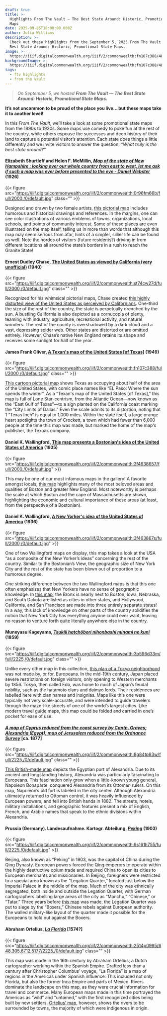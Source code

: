 ```yaml
---
draft: true
title: >-
  Highlights From The Vault — The Best State Around: Historic, Promotional State
  Maps
date: 2025-09-05T18:00:00.000Z
author: Julia Williams
description: >-
  Check out these highlights from the September 5, 2025 From The Vault — The
  Best State Around: Historic, Promotional State Maps.
image: >-
  https://iiif.digitalcommonwealth.org/iiif/2/commonwealth:fn107c388/485,327,5757,2790/full/0/default.jpg
backgroundImage: >-
  https://iiif.digitalcommonwealth.org/iiif/2/commonwealth:fn107c388/485,327,5757,2790/full/0/default.jpg
tags:
  - ftv highlights
  - from the vault
---
```


> *On September 5, we hosted **From The Vault — The Best State Around: Historic, Promotional State Maps.***

**It’s not uncommon to be proud of the place you live… but these maps take it to another level!**

In this *From The Vault*, we’ll take a look at some promotional state maps from the 1890s to 1930s. Some maps use comedy to poke fun at the rest of the country, while others espouse the successes and deep history of their land to capture a potential visitor’s attention. Each state does things a little differently and we invite visitors to answer the question: *“What truly is the best state around?"*

#### Elizabeth Shurtleff and Helen F. McMillin, *[Map of the state of New Hampshire : looking over our whole country from east to west, let me ask if such a map was ever before presented to the eye - Daniel Webster](https://collections.leventhalmap.org/search/commonwealth:0r96fm652)* (1926)

{{< figure src="https://iiif.digitalcommonwealth.org/iiif/2/commonwealth:0r96fm66b/full/2000,/0/default.jpg" class="" >}}

Designed and drawn by two female artists, [this pictorial map](https://collections.leventhalmap.org/search/commonwealth:0r96fm652) includes humorous and historical drawings and references. In the margins, one can see color illustrations of various emblems of towns, organizations, local schools, and points of community interest. Some of these places are even illustrated on the map itself, telling us in more than words that although this map may seem serious from afar, hints of a simpler, sillier life can be found as well. Note the hordes of visitors (future residents?) driving in from different locations all around the state’s borders in a rush to reach the Granite State!

#### Ernest Dudley Chase, [The United States as viewed by California (very unofficial)](https://collections.leventhalmap.org/search/commonwealth:st74cw264) (1940)

{{< figure src="https://iiif.digitalcommonwealth.org/iiif/2/commonwealth:st74cw27d/full/2000,/0/default.jpg" class="" >}}

Recognized for his whimsical pictorial maps, Chase created [this highly distorted view of the United States as perceived by Californians](https://collections.leventhalmap.org/search/commonwealth:st74cw264). One-third the size of the rest of the country, the state is perpetually drenched by the sun. A bustling California is also depicted as a cornucopia of plenty, teaming with industry, agriculture, recreational activity, and natural wonders. The rest of the county is overshadowed by a dark cloud and a vast, depressing spider web. Other states are distorted or are omitted entirely. However, Chase’s native New England retains its shape and receives some sunlight for half of the year.

#### James Frank Oliver, [A Texan's map of the United States \[of Texas\]](https://collections.leventhalmap.org/search/commonwealth:fn107c370) (1949)

{{< figure src="https://iiif.digitalcommonwealth.org/iiif/2/commonwealth:fn107c388/full/2000,/0/default.jpg" class="" >}}

[This cartoon pictorial map](https://collections.leventhalmap.org/search/commonwealth:fn107c370) shows Texas as occupying about half of the area of the United States, with comic place names like “EL Paso: Where the sun spends the winter”. As a “Texan's map of the United States \[of Texas],” this map is full of Lone Star-centrism, from the Atlantic Ocean—now known as the “East Gulf of Texas”—to a sign planted on the California coast marking the “City Limits of Dallas.” Even the scale admits to its distortion, noting that 1 “Texas Inch” is equal to 1,000 miles. Within the state itself, a large orange heart spotlights the town of Crockett, a town which had fewer than 6,000 people at the time this map was made, but marked the home of the map's publisher, the Texoak company.

#### Daniel K. Wallingford, [This map presents a Bostonian's idea of the United States of America](https://collections.leventhalmap.org/search/commonwealth:3f463864z) (1935)

{{< figure src="https://iiif.digitalcommonwealth.org/iiif/2/commonwealth:3f4638657/full/2000,/0/default.jpg" >}}

This may be one of our most infamous maps in the gallery! A favorite amongst locals, [this map](https://collections.leventhalmap.org/search/commonwealth:3f463864z) highlights many of the most beloved areas and qualities of Boston and greater New England. Most noteworthy is perhaps the scale at which Boston and the cape of Massachusetts are shown, highlighting the economic and cultural importance of these areas (at least, from the perspective of a Bostonian). 

#### Daniel K. Wallingford, [A New Yorker's idea of the United States of America](https://collections.leventhalmap.org/search/commonwealth:3f463866h) (1936)

{{< figure src="https://iiif.digitalcommonwealth.org/iiif/2/commonwealth:3f463867s/full/2000,/0/default.jpg" >}}

One of two Wallingford maps on display, this map takes a look at the USA “as a composite of the New Yorker’s ideas” concerning the rest of the country. Similar to the Bostonian’s View, the geographic size of New York City and the rest of the state has been blown out of proportion to a humorous degree. 

One striking difference between the two Wallingford maps is that this one often emphasizes that New Yorkers have no sense of geographic knowledge. In [this map](https://collections.leventhalmap.org/search/commonwealth:3f463866h), the Bronx is nearly next to Boston, Iowa, Nebraska, and South Dakota are listed as cities in other states, and Hollywood, California, and San Francisco are made into three entirely separate states! In a way, this lack of knowledge on other parts of the country solidifies the notion that New York City has everything anyone could ever want, leaving no reason to venture forth quite literally anywhere else in the country.

#### Muneyasu Kageyama, *[Tsukiji hatchōbori nihonbashi minami no kuni](https://collections.leventhalmap.org/search/commonwealth:5138qd959)* (1859)

{{< figure src="https://iiif.digitalcommonwealth.org/iiif/2/commonwealth:3b596d33m/full/2225,/0/default.jpg" class="" >}}

Unlike every other map in this collection, [this plan of a Tokyo neighborhood](https://collections.leventhalmap.org/search/commonwealth:5138qd959) was not made by, or for, Europeans. In the mid-19th century, Japan placed severe restrictions on foreign visitors, only opening to Western merchants by 1856. Tokyo, then called Edo, was home to much of Japan’s feudal nobility, such as the hatamoto clans and daimyo lords. Their residences are labelled here with clan names and insignias. Maps like this one were typically not very scale-accurate, and were intended to guide travelers through the maze-like streets of one of the world’s largest cities. Like modern travel guide maps, this map could be folded and carried in one’s pocket for ease of use.

#### *[A map of Cyprus reduced from the coast survey by Captn. Graves; Alexandria (Egypt); map of Jerusalem reduced from the Ordnance Survey](https://collections.leventhalmap.org/search/commonwealth:7940g302v)* \[ca. 1877]

{{< figure src="https://iiif.digitalcommonwealth.org/iiif/2/commonwealth:8g84tp93w/full/2225,/0/default.jpg" class="" >}}

[This British-made map](https://collections.leventhalmap.org/search/commonwealth:7940g302v) depicts the Egyptian port of Alexandria. Due to its ancient and longstanding history, Alexandria was particularly fascinating to Europeans. This fascination only grew when a little-known young general, Napoleon Bonaparte, conquered Alexandria from its Ottoman rulers. On this map, Napoleon’s old fort is labeled in the city center. Although Alexandria ultimately returned to Ottoman control, it was heavily influenced by European powers, and fell into British hands in 1882. The streets, hotels, military installations, and geographic features present a mix of English, French, and Arabic names that speak to the ethnic divisions within Alexandria.

#### Prussia (Germany). Landesaufnahme. Kartogr. Abteilung, *[Peking](https://collections.leventhalmap.org/search/commonwealth:9s161h74w)* (1903)

{{< figure src="https://iiif.digitalcommonwealth.org/iiif/2/commonwealth:9s161h755/full/2225,/0/default.jpg" >}}

Beijing, also known as “Peking” in 1903, was the capital of China during the Qing Dynasty. European powers forced the Qing emperors to operate within the highly destructive opium trade and required China to open its cities to European merchants and missionaries. In Beijing, foreigners were restricted to a special area known as the “Legation Quarter,” located just below the Imperial Palace in the middle of the map. Much of the city was ethnically segregated, both inside and outside the Legation Quarter, with German cartographers labelling large areas of the city as “Manchu,” “Chinese,” or “Tatar.” Three years before [this map](https://collections.leventhalmap.org/search/commonwealth:9s161h74w) was made, the Legation Quarter was put to siege by the “Boxers,” Chinese rebels against European authority. The walled military-like layout of the quarter made it possible for the Europeans to hold out against the Boxers.

#### Abraham Ortelius, *[La Florida](https://collections.leventhalmap.org/search/commonwealth:2514p098w)* \[1574?]

{{< figure src="https://iiif.digitalcommonwealth.org/iiif/2/commonwealth:2514p0995/648,305,6712,5177/2225,/0/default.jpg" class="" >}}

This map was made in the 16th century by Abraham Ortelius, a Dutch cartographer working within the Spanish Empire. Drafted less than a century after Christopher Columbus’ voyage, “La Florida” is a map of regions in the Americas under Spanish influence. This included not only Florida, but also the former Inca Empire and parts of Mexico. Rivers dominate the landscape on this map, as they were crucial information for travel and commerce. Many European maps made in this time portrayed the Americas as “wild” and “untamed,” with the first recognized cities being built by new settlers. [Ortelius’ map](https://collections.leventhalmap.org/search/commonwealth:2514p098w), however, shows the rivers to be surrounded by towns, the majority of which were indigenous in origin.
